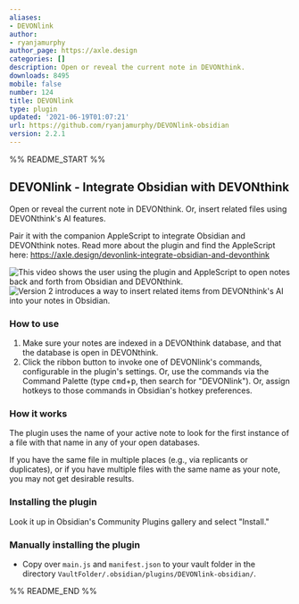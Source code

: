```yaml
---
aliases:
- DEVONlink
author:
- ryanjamurphy
author_page: https://axle.design
categories: []
description: Open or reveal the current note in DEVONthink.
downloads: 8495
mobile: false
number: 124
title: DEVONlink
type: plugin
updated: '2021-06-19T01:07:21'
url: https://github.com/ryanjamurphy/DEVONlink-obsidian
version: 2.2.1
---
```


%% README_START %%

## DEVONlink - Integrate Obsidian with DEVONthink

Open or reveal the current note in DEVONthink. Or, insert related files using DEVONthink's AI features.

Pair it with the companion AppleScript to integrate Obsidian and DEVONthink notes. Read more about the plugin and find the AppleScript here: https://axle.design/devonlink-integrate-obsidian-and-devonthink

![This video shows the user using the plugin and AppleScript to open notes back and forth from Obsidian and DEVONthink.](https://i.imgur.com/VRurr9L.gif)
![Version 2 introduces a way to insert related items from DEVONthink's AI into your notes in Obsidian.](https://user-images.githubusercontent.com/3618647/113517367-c6c04d80-953c-11eb-81ca-5f898c776ff0.gif)

### How to use

1. Make sure your notes are indexed in a DEVONthink database, and that the database is open in DEVONthink.
2. Click the ribbon button to invoke one of DEVONlink's commands, configurable in the plugin's settings. Or, use the commands via the Command Palette (type <kbd>cmd</kbd>+<kbd>p</kbd>, then search for "DEVONlink"). Or, assign hotkeys to those commands in Obsidian's hotkey preferences.

### How it works

The plugin uses the name of your active note to look for the first instance of a file with that name in any of your open databases. 

If you have the same file in multiple places (e.g., via replicants or duplicates), or if you have multiple files with the same name as your note, you may not get desirable results.

### Installing the plugin

Look it up in Obsidian's Community Plugins gallery and select "Install."

### Manually installing the plugin

- Copy over `main.js` and `manifest.json` to your vault folder in the directory `VaultFolder/.obsidian/plugins/DEVONlink-obsidian/`.


%% README_END %%